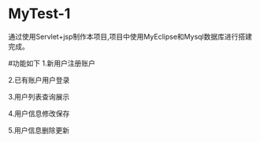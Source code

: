# MyTest-1

通过使用Servlet+jsp制作本项目,项目中使用MyEclipse和Mysql数据库进行搭建完成。

#功能如下
1.新用户注册账户

2.已有账户用户登录

3.用户列表查询展示

4.用户信息修改保存

5.用户信息删除更新
